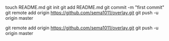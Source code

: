 touch README.md
git init
git add README.md
git commit -m "first commit"
git remote add origin https://github.com/sema1011/overlay.git
git push -u origin master

git remote add origin https://github.com/sema1011/overlay.git
git push -u origin master
